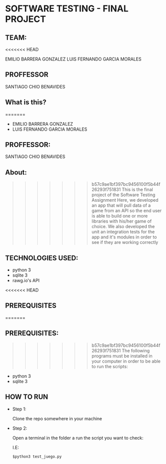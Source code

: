 # SOFTWARE TESTING - FINAL PROJECT

## TEAM:
<<<<<<< HEAD

EMILIO BARRERA GONZALEZ
LUIS FERNANDO GARCIA MORALES
## PROFFESSOR

SANTIAGO CHIO BENAVIDES

## What is this?

=======
- EMILIO BARRERA GONZALEZ
- LUIS FERNANDO GARCIA MORALES
## PROFFESSOR:
SANTIAGO CHIO BENAVIDES

## About:
>>>>>>> b57c9ae1bf397bc9456100f5b44f26293f751831
This is the final project of the Software Testing Assignment
Here, we developed an app that will pull data of a game from an API so the end user is able to build one or more libraries with his/her game of choice.
We also developed the unit an integration tests for the app and it's modules in order to see if they are working correctly

## TECHNOLOGIES USED:
- python 3
- sqlite 3
- rawg.io's API

<<<<<<< HEAD
## PREREQUISITES

=======
## PREREQUISITES:
>>>>>>> b57c9ae1bf397bc9456100f5b44f26293f751831
The following programs must be installed in your computer in order to be able to run the scripts:
- python 3
- sqlite 3



## HOW TO RUN
- Step 1: 
    
    Clone the repo somewhere in your machine

- Step 2:
    
    Open a terminal in the folder a run the script you want to check:
    
    I.E:
    
    ```$python3 test_juego.py```

